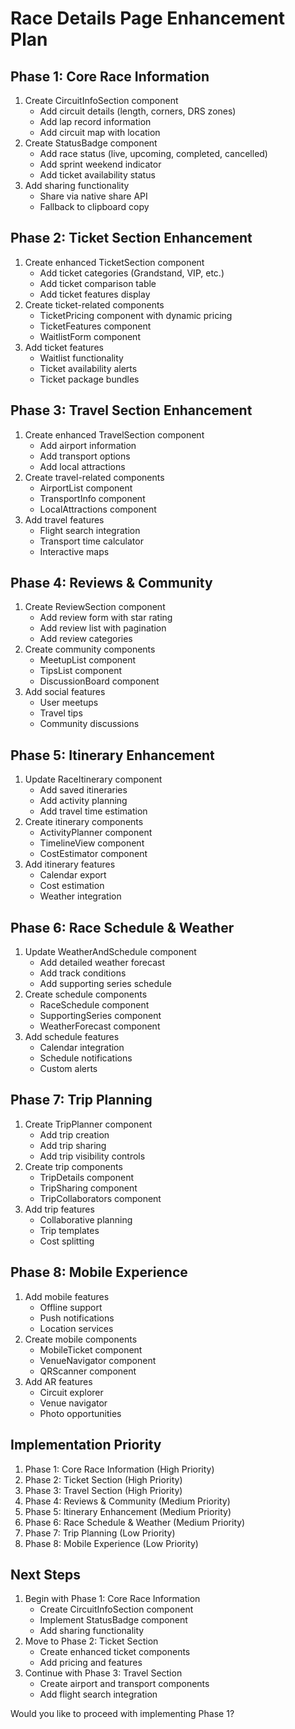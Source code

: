 # Race Details Page Enhancement Plan

## Phase 1: Core Race Information
1. Create CircuitInfoSection component
   - Add circuit details (length, corners, DRS zones)
   - Add lap record information
   - Add circuit map with location
2. Create StatusBadge component
   - Add race status (live, upcoming, completed, cancelled)
   - Add sprint weekend indicator
   - Add ticket availability status
3. Add sharing functionality
   - Share via native share API
   - Fallback to clipboard copy

## Phase 2: Ticket Section Enhancement
1. Create enhanced TicketSection component
   - Add ticket categories (Grandstand, VIP, etc.)
   - Add ticket comparison table
   - Add ticket features display
2. Create ticket-related components
   - TicketPricing component with dynamic pricing
   - TicketFeatures component
   - WaitlistForm component
3. Add ticket features
   - Waitlist functionality
   - Ticket availability alerts
   - Ticket package bundles

## Phase 3: Travel Section Enhancement
1. Create enhanced TravelSection component
   - Add airport information
   - Add transport options
   - Add local attractions
2. Create travel-related components
   - AirportList component
   - TransportInfo component
   - LocalAttractions component
3. Add travel features
   - Flight search integration
   - Transport time calculator
   - Interactive maps

## Phase 4: Reviews & Community
1. Create ReviewSection component
   - Add review form with star rating
   - Add review list with pagination
   - Add review categories
2. Create community components
   - MeetupList component
   - TipsList component
   - DiscussionBoard component
3. Add social features
   - User meetups
   - Travel tips
   - Community discussions

## Phase 5: Itinerary Enhancement
1. Update RaceItinerary component
   - Add saved itineraries
   - Add activity planning
   - Add travel time estimation
2. Create itinerary components
   - ActivityPlanner component
   - TimelineView component
   - CostEstimator component
3. Add itinerary features
   - Calendar export
   - Cost estimation
   - Weather integration

## Phase 6: Race Schedule & Weather
1. Update WeatherAndSchedule component
   - Add detailed weather forecast
   - Add track conditions
   - Add supporting series schedule
2. Create schedule components
   - RaceSchedule component
   - SupportingSeries component
   - WeatherForecast component
3. Add schedule features
   - Calendar integration
   - Schedule notifications
   - Custom alerts

## Phase 7: Trip Planning
1. Create TripPlanner component
   - Add trip creation
   - Add trip sharing
   - Add trip visibility controls
2. Create trip components
   - TripDetails component
   - TripSharing component
   - TripCollaborators component
3. Add trip features
   - Collaborative planning
   - Trip templates
   - Cost splitting

## Phase 8: Mobile Experience
1. Add mobile features
   - Offline support
   - Push notifications
   - Location services
2. Create mobile components
   - MobileTicket component
   - VenueNavigator component
   - QRScanner component
3. Add AR features
   - Circuit explorer
   - Venue navigator
   - Photo opportunities

## Implementation Priority
1. Phase 1: Core Race Information (High Priority)
2. Phase 2: Ticket Section (High Priority)
3. Phase 3: Travel Section (High Priority)
4. Phase 4: Reviews & Community (Medium Priority)
5. Phase 5: Itinerary Enhancement (Medium Priority)
6. Phase 6: Race Schedule & Weather (Medium Priority)
7. Phase 7: Trip Planning (Low Priority)
8. Phase 8: Mobile Experience (Low Priority)

## Next Steps
1. Begin with Phase 1: Core Race Information
   - Create CircuitInfoSection component
   - Implement StatusBadge component
   - Add sharing functionality
2. Move to Phase 2: Ticket Section
   - Create enhanced ticket components
   - Add pricing and features
3. Continue with Phase 3: Travel Section
   - Create airport and transport components
   - Add flight search integration

Would you like to proceed with implementing Phase 1?